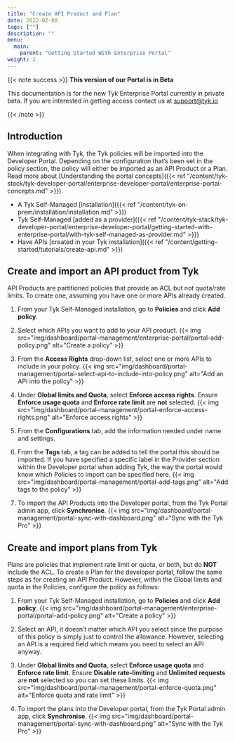 ```yaml
---
title: "Create API Product and Plan"
date: 2022-02-08
tags: [""]
description: ""
menu:
  main:
    parent: "Getting Started With Enterprise Portal"
weight: 2
---
```


{{< note success >}}
**This version of our Portal is in Beta**

This documentation is for the new Tyk Enterprise Portal currently in private beta. If you are interested in getting access contact us at [support@tyk.io](<mailto:support@tyk.io?subject=Tyk Enterprise Portal Beta>)

{{< /note >}}

## Introduction

When integrating with Tyk, the Tyk policies will be imported into the Developer Portal. Depending on the configuration that’s been set in the policy section, the policy will either be imported as an API Product or a Plan. Read more about [Understanding the portal concepts]({{< ref "/content/tyk-stack/tyk-developer-portal/enterprise-developer-portal/enterprise-portal-concepts.md" >}}).

- A Tyk Self-Managed [installation]({{< ref "/content/tyk-on-prem/installation/installation.md" >}})
- Tyk Self-Managed [added as a provider]({{< ref "/content/tyk-stack/tyk-developer-portal/enterprise-developer-portal/getting-started-with-enterprise-portal/with-tyk-self-managed-as-provider.md" >}})
- Have APIs [created in your Tyk installation]({{< ref "/content/getting-started/tutorials/create-api.md" >}})

## Create and import an API product from Tyk

API Products are partitioned policies that provide an ACL but not quota/rate limits.
To create one, assuming you have one or more APIs already created.

1. From your Tyk Self-Managed installation, go to **Policies** and click **Add policy**.
2. Select which APIs you want to add to your API product.
{{< img src="img/dashboard/portal-management/enterprise-portal/portal-add-policy.png" alt="Create a policy" >}}

3. From the **Access Rights** drop-down list, select one or more APIs to include in your policy.
{{< img src="img/dashboard/portal-management/portal-select-api-to-include-into-policy.png" alt="Add an API into the policy" >}}

4. Under **Global limits and Quota**, select **Enforce access rights**. Ensure **Enforce usage quota** and **Enforce rate limit** are **not** selected.
{{< img src="img/dashboard/portal-management/portal-enforce-access-rights.png" alt="Enforce access rights" >}}

5. From the **Configurations** tab, add the information needed under name and settings.
6. From the **Tags** tab, a tag can be added to tell the portal this should be imported. If you have specified a specific label in the Provider section within the Developer portal when adding Tyk, the way the portal would know which Policies to import can be specified here.
{{< img src="img/dashboard/portal-management/portal-add-tags.png" alt="Add tags to the policy" >}}

7. To import the API Products into the Developer portal, from the Tyk Portal admin app, click **Synchronise**.
{{< img src="img/dashboard/portal-management/portal-sync-with-dashboard.png" alt="Sync with the Tyk Pro" >}}


## Create and import plans from Tyk

Plans are policies that implement rate limit or quota, or both, but do **NOT** include the ACL.
To create a Plan for the developer portal, follow the same steps as for creating an API Product. However, within the Global limits and quota in the Policies, configure the policy as follows:

1. From your Tyk Self-Managed installation, go to **Policies** and click **Add policy**.
{{< img src="img/dashboard/portal-management/enterprise-portal/portal-add-policy.png" alt="Create a policy" >}}

2. Select an API, it doesn’t matter which API you select since the purpose of this policy is simply just to control the allowance. However, selecting an API is a required field which means you need to select an API anyway.
3.  Under **Global limits and Quota**, select **Enforce usage quota** and **Enforce rate limit**. Ensure **Disable rate-limiting** and **Unlimited requests** are **not** selected so you can set these limits.
{{< img src="img/dashboard/portal-management/portal-enforce-quota.png" alt="Enforce quota and rate limit" >}}

4.  To import the plans into the Developer portal, from the Tyk Portal admin app, click **Synchronise**.
{{< img src="img/dashboard/portal-management/portal-sync-with-dashboard.png" alt="Sync with the Tyk Pro" >}}
